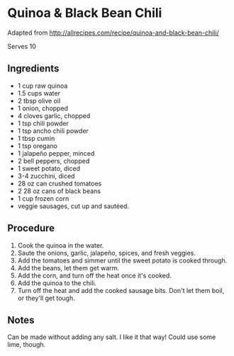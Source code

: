 # Quinoa & Black Bean Chili

Adapted from http://allrecipes.com/recipe/quinoa-and-black-bean-chili/

Serves 10

## Ingredients

- 1 cup raw quinoa
- 1.5 cups water
- 2 tbsp olive oil
- 1 onion, chopped
- 4 cloves garlic, chopped
- 1 tsp chili powder
- 1 tsp ancho chili powder
- 1 tbsp cumin
- 1 tsp oregano
- 1 jalapeño pepper, minced
- 2 bell peppers, chopped
- 1 sweet potato, diced
- 3-4 zucchini, diced
- 28 oz can crushed tomatoes
- 2 28 oz cans of black beans
- 1 cup frozen corn
- veggie sausages, cut up and sautéed.

## Procedure

1. Cook the quinoa in the water. 
2. Saute the onions, garlic, jalapeño, spices, and fresh veggies. 
3. Add the tomatoes and simmer until the sweet potato is cooked through. 
4. Add the beans, let them get warm.
5. Add the corn, and turn off the heat once it's cooked.
6. Add the quinoa to the chili.
7. Turn off the heat and add the cooked sausage bits. Don't let them boil, or they'll get tough.

## Notes

Can be made without adding any salt. I like it that way! Could use some lime, though.
